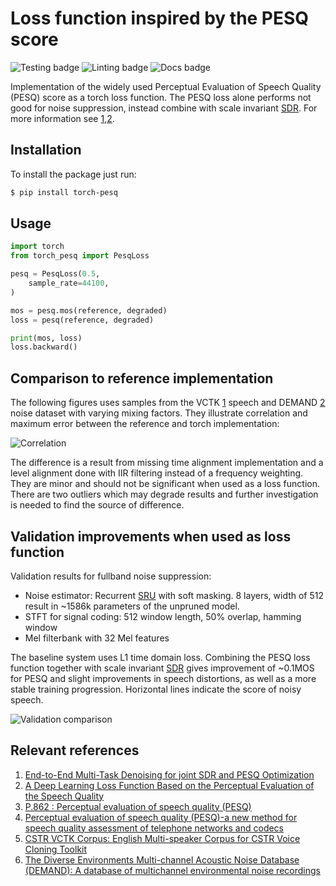 # Loss function inspired by the PESQ score

![Testing badge](https://github.com/audiolabs/torch-pesq/actions/workflows/test.yaml/badge.svg) 
![Linting badge](https://github.com/audiolabs/torch-pesq/actions/workflows/black.yaml/badge.svg) 
![Docs badge](https://github.com/audiolabs/torch-pesq/actions/workflows/docs.yaml/badge.svg)

Implementation of the widely used Perceptual Evaluation of Speech Quality (PESQ) score as a torch loss function. The PESQ loss alone performs not good for noise suppression, instead combine with scale invariant [SDR](https://arxiv.org/abs/1811.02508). For more information see [1],[2].

## Installation

To install the package just run:
```bash
$ pip install torch-pesq
```

## Usage

```python
import torch
from torch_pesq import PesqLoss

pesq = PesqLoss(0.5,
    sample_rate=44100, 
)

mos = pesq.mos(reference, degraded)
loss = pesq(reference, degraded)

print(mos, loss)
loss.backward()
```

## Comparison to reference implementation

The following figures uses samples from the VCTK [1] speech and DEMAND [2] noise dataset with varying mixing factors. They illustrate correlation and maximum error between the reference and torch implementation:

![Correlation](https://raw.githubusercontent.com/audiolabs/torch-pesq/main/figures/compare_reference.png)

The difference is a result from missing time alignment implementation and a level alignment done with IIR filtering instead of a frequency weighting. They are minor and should not be significant when used as a loss function. There are two outliers which may degrade results and further investigation is needed to find the source of difference.

## Validation improvements when used as loss function

Validation results for fullband noise suppression:
 - Noise estimator: Recurrent [SRU](https://github.com/asappresearch/sru) with soft masking. 8 layers, width of 512 result in ~1586k parameters of the unpruned model.
 - STFT for signal coding: 512 window length, 50% overlap, hamming window
 - Mel filterbank with 32 Mel features

The baseline system uses L1 time domain loss. Combining the PESQ loss function together with scale invariant [SDR](https://arxiv.org/abs/1811.02508) gives improvement of ~0.1MOS for PESQ and slight improvements in speech distortions, as well as a more stable training progression. Horizontal lines indicate the score of noisy speech.

![Validation comparison](https://raw.githubusercontent.com/audiolabs/torch-pesq/main/figures/validation.svg)

## Relevant references
1. [End-to-End Multi-Task Denoising for joint SDR and PESQ Optimization](https://arxiv.org/abs/1901.09146)
2. [A Deep Learning Loss Function Based on the Perceptual Evaluation of the Speech Quality](https://ieeexplore.ieee.org/document/8468124)
3. [P.862 : Perceptual evaluation of speech quality (PESQ)](https://www.itu.int/rec/T-REC-P.862)
4. [Perceptual evaluation of speech quality (PESQ)-a new method for speech quality assessment of telephone networks and codecs](https://ieeexplore.ieee.org/document/941023)
5. [CSTR VCTK Corpus: English Multi-speaker Corpus for CSTR Voice Cloning Toolkit](https://datashare.ed.ac.uk/handle/10283/2950)
6. [The Diverse Environments Multi-channel Acoustic Noise Database (DEMAND): A database of multichannel environmental noise recordings](https://asa.scitation.org/doi/abs/10.1121/1.4799597)

[1]: https://arxiv.org/abs/1901.09146
[2]: https://ieeexplore.ieee.org/document/8468124
[3]: https://www.itu.int/rec/T-REC-P.862
[4]: https://ieeexplore.ieee.org/document/941023
[5]: https://datashare.ed.ac.uk/handle/10283/2950
[6]: https://asa.scitation.org/doi/abs/10.1121/1.4799597
